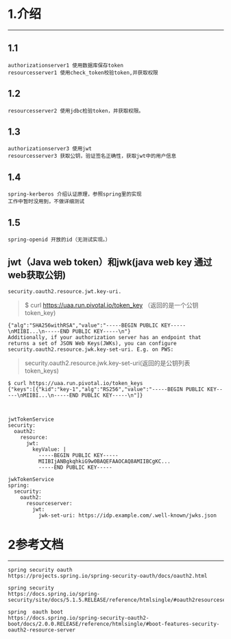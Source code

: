 # 1.介绍
--------------------------
##    1.1
    authorizationserver1 使用数据库保存token
    resourcesserver1 使用check_token校验token,并获取权限
##    1.2    
    resourcesserver2 使用jdbc检验token，并获取权限。
##    1.3     
    authorizationserver3 使用jwt
    resourcesserver3 获取公钥，验证签名正确性，获取jwt中的用户信息

## 1.4
    
    spring-kerberos 介绍认证原理，参照spring里的实现
    工作中暂时没用到，不做详细测试
    
## 1.5  

    spring-openid 开放的id（无测试实现。）

## jwt（Java web token）和jwk(java web key 通过web获取公钥)
    
    
    security.oauth2.resource.jwt.key-uri.
>    $ curl https://uaa.run.pivotal.io/token_key （返回的是一个公钥 token_key)
    
    {"alg":"SHA256withRSA","value":"-----BEGIN PUBLIC KEY-----\nMIIBI...\n-----END PUBLIC KEY-----\n"}
    Additionally, if your authorization server has an endpoint that returns a set of JSON Web Keys(JWKs), you can configure security.oauth2.resource.jwk.key-set-uri. E.g. on PWS:
    
>    security.oauth2.resource.jwk.key-set-uri(返回的是公钥列表 token_keys)
    
    $ curl https://uaa.run.pivotal.io/token_keys
    {"keys":[{"kid":"key-1","alg":"RS256","value":"-----BEGIN PUBLIC KEY-----\nMIIBI...\n-----END PUBLIC KEY-----\n"]}
    
    
    
    jwtTokenService
    security:
      oauth2:
        resource:
          jwt:
            keyValue: |
              -----BEGIN PUBLIC KEY-----
              MIIBIjANBgkqhkiG9w0BAQEFAAOCAQ8AMIIBCgKC...
              -----END PUBLIC KEY-----
     
    jwkTokenService
    spring:
      security:
        oauth2:
          resourceserver:
            jwt:
              jwk-set-uri: https://idp.example.com/.well-known/jwks.json
    
# 2参考文档
-----
    spring security oauth
    https://projects.spring.io/spring-security-oauth/docs/oauth2.html   
    
    spring security 
    https://docs.spring.io/spring-security/site/docs/5.1.5.RELEASE/reference/htmlsingle/#oauth2resourceserver
    
    spring  oauth boot
    https://docs.spring.io/spring-security-oauth2-boot/docs/2.0.0.RELEASE/reference/htmlsingle/#boot-features-security-oauth2-resource-server
     
    
    
    